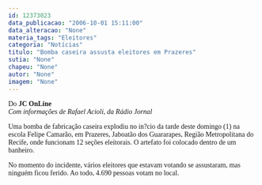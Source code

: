 ```yaml
---
id: 12373023
data_publicacao: "2006-10-01 15:11:00"
data_alteracao: "None"
materia_tags: "Eleitores"
categoria: "Notícias"
titulo: "Bomba caseira assusta eleitores em Prazeres"
sutia: "None"
chapeu: "None"
autor: "None"
imagem: "None"
---
```

<p><FONT size=1></p>
<p><P></FONT><FONT face=Verdana>Do <STRONG>JC OnLine<BR></STRONG></FONT><I><FONT face=Verdana>Com informações de Rafael Acioli, da Rádio Jornal</FONT></P></I></p>
<p><P><FONT face=Verdana>Uma bomba de fabricação caseira explodiu no in?cio da tarde deste domingo (1) na escola Felipe Camarão, em Prazeres, Jaboatão dos Guararapes, Região Metropolitana do Recife, onde funcionam 12 seções eleitorais. O artefato foi colocado dentro de um banheiro.</FONT></P></p>
<p><P><FONT face=Verdana>No momento do incidente, vários eleitores que estavam votando se assustaram, mas ninguém ficou ferido. Ao todo, 4.690 pessoas votam no local.</FONT></P> </p>
